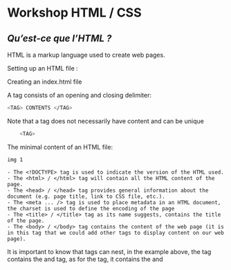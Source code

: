 # Workshop HTML / CSS

## _Qu’est-ce que l’HTML ?_

HTML is a markup language used to create web pages.

Setting up an HTML file :

Creating an index.html file

A tag consists of an opening and closing delimiter:
```sh
<TAG> CONTENTS </TAG>
```
Note that a tag does not necessarily have content and can be unique
```sh
    <TAG>
```
The minimal content of an HTML file:

```sh
img 1
```
    - The <!DOCTYPE> tag is used to indicate the version of the HTML used.
    - The <html> / </html> tag will contain all the HTML content of the page.
    - The <head> / </head> tag provides general information about the document (e.g. page title, link to CSS file, etc.).
    - The <meta ... /> tag is used to place metadata in an HTML document, the charset is used to define the encoding of the page 
    - The <title> / </title> tag as its name suggests, contains the title of the page.
    - The <body> / </body> tag contains the content of the web page (it is in this tag that we could add other tags to display content on our web page).


It is important to know that tags can nest, in the example above, the <html> tag contains the <head> and <body> tag, as for the <head> tag, it contains the <meta> and <title> tag

Some useful tags:
Text tag:
```sh
<h1>Content</h1> to <h6>Content</h6>
<p>Content</p>
```
line break:
```sh
<br>
```
Bulleted list creation:
```sh
<ul>
    <li>EPITECH</li>
    <li>E-ARTSUP</li>
    <li>ISEG</li>
</ul>
```
A tag can be configured, thanks to attributes and an attribute takes a parameter
```sh
<TAG [ATTRIBUTE 1] [ATTRIBUTE 2] > CONTENT</TAG>
```
[ATTRIBUT x] => ATTRIBUT_NAME="PARAMETER".
The next tags will address this notion.

Creating a hyperlink to another web page (redirection):
```sh
<a href="site link">Content</a> 
```

Adding an image:
```sh
<img src="image link" alt="image caption">
```

Box containing the page header (top part of the page):
```sh
<header></header>: header (top part of the page).
```
Warning: some sites do not have a header.

Box containing the footer (bottom part of the page).
```sh
<footer>Content</footer>
```
Box containing the navigation bar
```sh
<nav>Content</nav>
```
Creation of a new box:
```sh
<article>Content</article>
<div>Content</div>
```


Creating a table:
```sh
<table>
    <tr>
            <th>Name</th>
            <th>Favorite Color</th>
    </tr>
    <tr>
            <td>Bob</td>
            <td>Yellow</td>
    </tr>
    <tr>
            <td>Michelle</td>
            <td>Purple</td>
    </tr>
</table>
```


## Exercises:

Display a title 
Displaying a subtitle
Add an image and its caption
Create a link on the image so that we are redirected to a site consistent with it.
Make a descriptive text under the image and in agreement with it!
Create a footer in which you will display: © followed by the current year and a name.


Qu’est-ce que le CSS :

Le CSS est un langage informatique permettant de mettre en forme un fichier HTML.




Le CSS peut être placé dans un fichier à part avec l'extension .css
Pour lier un fichier CSS à un document HTML placez une balise unique <link/> avec un attribut rel=”stylesheet” et href =”lien du fichier” dans la balise <head>


Class et ID :

L’attribut ID définit un identifiant qui doit être unique dans le document HTML (voir exemple ci-dessous). Celui-ci permet de modifier une box sans modifier les box ayant la même balise!


L’attribut class permet de modifier toutes les box ayant la même class (voir exemple ci-dessous)..




Comment réaliser une mise en page grâce au fichier CSS :

Pour modifier la mise en page d’une balise, on écrit le nom de la balise suivie d’accolade.

    

Pour modifier la mise en page d’une balise unique (avec un id), on écrit le nom de l’id précédé par un “#” :



Pour modifier la mise en page de plusieurs balise (avec une class) on écrit le nom de la class précédé d’un “.” :



Toutes les propriétés présentes entre les accolades (ex: font-size, color, etc.)  permettent de modifier la mise en page de la page web. 












Comment faire un site mobile friendly :

Vous pouvez rajouter dans le head :

<meta name="viewport" content="width=device-width, initial-scale=1.0">

Cette ligne va redimensionner la page pour mobile.

Mais en général cela ne suffit pas, nous pouvons ainsi préciser dans le CSS une mise en page spécifique qui ne s'appliquerait seulement sur mobile:

@media only screen and (max-width: 600px) {
// mettre des class CSS     
} 








